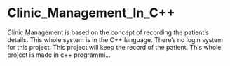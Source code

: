 # Clinic_Management_In_C++

Clinic Management is based on the concept of recording the patient’s details. This whole system is in the C++ language. There’s no login system for this project. This project will keep the record of the patient. This whole project is made in c++ programmi...
